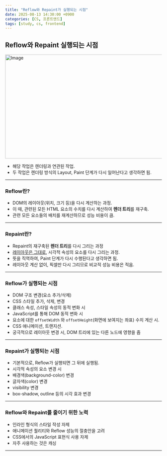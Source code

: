 ```yaml
---
title: "Reflow와 Repaint가 실행되는 시점"
date: 2025-08-13 14:30:00 +0900
categories: [CS, 프론트엔드]
tags: [study, cs, frontend]
---
```


## <span class="redpen">**Reflow**</span>와 <span class="redpen">**Repaint**</span> 실행되는 시점

<img width="1103" height="335" alt="Image" src="https://github.com/user-attachments/assets/aa0d8d08-5abf-4bfa-8169-7a3e06707007" />

- 해당 작업은 렌더링과 연관된 작업.
- 두 작업은 렌더링 방식의 <span class="bluepen">Layout, Paint 단계</span>가 다시 일어난다고 생각하면 됨.

---

### <span class="redpen">**Reflow**</span>란?

- DOM의 레이아웃(위치, 크기 등)을 다시 계산하는 과정.
- 이 때, 관련된 모든 HTML 요소의 수치를 다시 계산하여 **렌더 트리**를 재구축.
- 관련 모든 요소들의 배치를 재계산하므로 <span class="red2pen">성능 비용이 큼</span>.

---

### <span class="redpen">**Repaint**</span>란?

- <span class="redpen">Repaint</span>의 재구축된 **렌더 트리**를 다시 그리는 과정
- <u>레이아웃은 그대로</u>, 시각적 속성의 요소를 다시 그리는 과정.
- 뜻을 직역하여, <span class="bluepen">Paint 단계</span>가 다시 수행된다고 생각하면 됨.
- 레이아웃 계산 없이, <span class="red2pen">픽셀만 다시 그리므로 비교적 성능 비용은 적음</span>.

---

### <span class="redpen">**Reflow**</span>가 실행되는 시점

- DOM 구조 변경(요소 추가/삭제)
- CSS 스타일 추가, 삭제, 변경
- 클래스 속성, 스타일 속성의 동적 변화 시
- JavaScript를 통해 DOM 동적 변화 시
- 요소에 대한 `offsetWidth` 와 `offsetHeight`(화면에 보여지는 좌표) 수치 계산 시.
- CSS 애니메이션, 트랜지션.
- 궁극적으로 레이아웃 변경 시, DOM 트리에 있는 다른 노드에 영향을 줌

---

### <span class="redpen">**Repaint**</span>가 실행되는 시점

- 기본적으로, <span class="redpen">Reflow</span>가 실행되면 그 뒤에 실행됨.
- 시각적 속성의 요소 변경 시
- 배경색(background-color) 변경
- 글자색(color) 변경
- visibility 변경
- box-shadow, outline 등의 시각 효과 변경

---

### <span class="redpen">**Reflow**</span>와 <span class="redpen">**Repaint**</span>를 줄이기 위한 노력

- 인라인 형식의 스타일 작성 자제
- 애니메이션 퀄리티와 <span class="redpen">Reflow</span> 성능의 절충안을 고려
- CSS에서의 JavaScript 표현식 사용 자제
- 자주 사용하는 것은 캐싱

---
